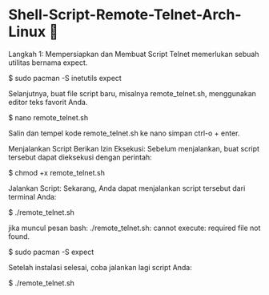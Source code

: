 # Shell-Script-Remote-Telnet-Arch-Linux 🍄

Langkah 1: Mempersiapkan dan Membuat Script Telnet memerlukan sebuah utilitas bernama expect.

$ sudo pacman -S inetutils expect

Selanjutnya, buat file script baru, misalnya remote_telnet.sh, menggunakan editor teks favorit Anda.

$ nano remote_telnet.sh

Salin dan tempel kode remote_telnet.sh ke nano simpan ctrl-o + enter.

Menjalankan Script
Berikan Izin Eksekusi: Sebelum menjalankan, buat script tersebut dapat dieksekusi dengan perintah:

$ chmod +x remote_telnet.sh

Jalankan Script: Sekarang, Anda dapat menjalankan script tersebut dari terminal Anda:

$ ./remote_telnet.sh

jika muncul pesan  bash: ./remote_telnet.sh: cannot execute: required file not found.

$ sudo pacman -S expect

Setelah instalasi selesai, coba jalankan lagi script Anda:

$ ./remote_telnet.sh
  
